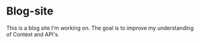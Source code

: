 # Blog-site
This is a blog site I'm working on. The goal is to improve my understanding of Context and API's. 

